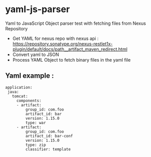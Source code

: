 # yaml-js-parser

Yaml to JavaScript Object parser test with fetching files from Nexus Repository

- Get YAML for nexus repo with nexus api : https://repository.sonatype.org/nexus-restlet1x-plugin/default/docs/path__artifact_maven_redirect.html
- Convert yaml to JSON
- Process YAML Object to fetch binary files in the yaml file
 
 
 ## Yaml example :
 
 ```
 application:
  java:
    tomcat:
      components:
      - artifact:
          group_id: com.foo
          artifact_id: bar
          version: 1.15.0
          type: war
      - artifact:
          group_id: com.foo
          artifact_id: bar-conf
          version: 1.15.0
          type: zip
          classifier: template
 ```
